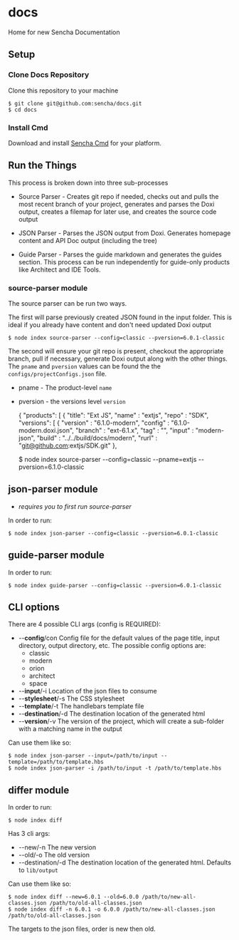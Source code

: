 # docs
Home for new Sencha Documentation

## Setup

### Clone Docs Repository
Clone this repository to your machine

    $ git clone git@github.com:sencha/docs.git
    $ cd docs

### Install Cmd
Download and install [Sencha Cmd](https://www.sencha.com/products/sencha-cmd/) for your platform.

## Run the Things

This process is broken down into three sub-processes

+ Source Parser - Creates git repo if needed, checks out and pulls the most recent branch of your project, generates and 
parses the Doxi output, creates a filemap for later use, and creates the source code output

+ JSON Parser - Parses the JSON output from Doxi.  Generates homepage content and API Doc output (including the tree)

+ Guide Parser - Parses the guide markdown and generates the guides section.  This process can be run independently
for guide-only products like Architect and IDE Tools.
    
### source-parser module

The source parser can be run two ways.  

The first will parse previously created JSON found in the input folder.  This
is ideal if you already have content and don't need updated Doxi output

    $ node index source-parser --config=classic --pversion=6.0.1-classic
    
The second will ensure your git repo is present, checkout the appropriate branch, pull if necessary, generate Doxi output
along with the other things.  The `pname` and `pversion` values can be found the the `configs/projectConfigs.json` file.

+ pname - The product-level `name`

+ pversion - the versions level `version`

    {
      "products": [
        {
          "title": "Ext JS",
          "name" : "extjs",
          "repo" : "SDK",
          "versions": [
            {
              "version" : "6.1.0-modern",
              "config"  : "6.1.0-modern.doxi.json",
              "branch"  : "ext-6.1.x",
              "tag"     : "",
              "input"   : "modern-json",
              "build"   : "../../build/docs/modern",
              "rurl"    : "git@github.com:extjs/SDK.git"
            },
    
    $ node index source-parser --config=classic --pname=extjs --pversion=6.1.0-classic            
    
## json-parser module
 - *requires you to first run source-parser*

In order to run:

    $ node index json-parser --config=classic --pversion=6.0.1-classic
    
## guide-parser module

In order to run:

    $ node index guide-parser --config=classic --pversion=6.0.1-classic
    
## CLI options
There are 4 possible CLI args (config is REQUIRED):

 - --**config**/con Config file for the default values of the page title, input directory, 
 output directory, etc.  The possible config options are:
    - classic
    - modern
    - orion
    - architect
    - space
 - --**input**/-i Location of the json files to consume
 - --**stylesheet**/-s The CSS stylesheet
 - --**template**/-t The handlebars template file
 - --**destination**/-d The destination location of the generated html
 - --**version**/-v The version of the project, which will create a sub-folder with a matching name in the output

Can use them like so:

    $ node index json-parser --input=/path/to/input --template=/path/to/template.hbs
    $ node index json-parser -i /path/to/input -t /path/to/template.hbs

## differ module

In order to run:

    $ node index diff

Has 3 cli args:

 - --new/-n The new version
 - --old/-o The old version
 - --destination/-d The destination location of the generated html. Defaults to `lib/output`

Can use them like so:

    $ node index diff --new=6.0.1 --old=6.0.0 /path/to/new-all-classes.json /path/to/old-all-classes.json
    $ node index diff -n 6.0.1 -o 6.0.0 /path/to/new-all-classes.json /path/to/old-all-classes.json

The targets to the json files, order is new then old.
